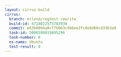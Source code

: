 ```yaml
---
layout: cirrus-build
cirrus:
  branch: erlend/regtest-rewrite
  build-id: 4718022575783936
  commit: e63b0094a8cf7b063cdb6ee3fc0e8d60cd3363a9
  task-id: 5006590019895296
  task-number: 8
  os-name: Ubuntu
  test-result: 0
---
```

